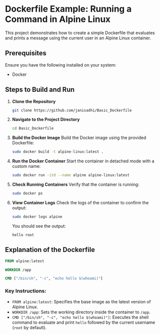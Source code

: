 # Dockerfile Example: Running a Command in Alpine Linux

This project demonstrates how to create a simple Dockerfile that evaluates and prints a message using the current user in an Alpine Linux container.

## Prerequisites

Ensure you have the following installed on your system:
- Docker

## Steps to Build and Run

1. **Clone the Repository**
   ```bash
   git clone https://github.com/janisadhi/Basic_Dockerfile
   ```

2. **Navigate to the Project Directory**
   ```bash
   cd Basic_Dockerfile
   ```

3. **Build the Docker Image**
   Build the Docker image using the provided Dockerfile:
   ```bash
   sudo docker build -t alpine-linux:latest .
   ```

4. **Run the Docker Container**
   Start the container in detached mode with a custom name:
   ```bash
   sudo docker run -itd --name alpine alpine-linux:latest
   ```

5. **Check Running Containers**
   Verify that the container is running:
   ```bash
   sudo docker ps
   ```

6. **View Container Logs**
   Check the logs of the container to confirm the output:
   ```bash
   sudo docker logs alpine
   ```

   You should see the output:
   ```
   hello root
   ```

## Explanation of the Dockerfile

```dockerfile
FROM alpine:latest

WORKDIR /app

CMD ["/bin/sh", "-c", "echo hello $(whoami)"]
```

### Key Instructions:
- `FROM alpine:latest`: Specifies the base image as the latest version of Alpine Linux.
- `WORKDIR /app`: Sets the working directory inside the container to `/app`.
- `CMD ["/bin/sh", "-c", "echo hello $(whoami)"]`: Executes the shell command to evaluate and print `hello` followed by the current username (`root` by default).

